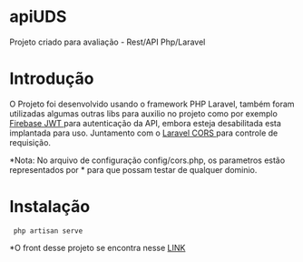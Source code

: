 # apiUDS
Projeto criado para avaliação - Rest/API Php/Laravel


# Introdução
 O Projeto foi desenvolvido usando o framework PHP Laravel, também foram utilizadas algumas outras libs para auxilio no projeto
 como por exemplo <a href="https://github.com/firebase/php-jwt" target="_blank" > Firebase JWT </a> para autenticação da API,
 embora esteja desabilitada esta implantada para uso. Juntamento com o <a href="https://github.com/barryvdh/laravel-cors" target="_blank"> Laravel CORS </a>
 para controle de requisição. 
 
 *Nota: No arquivo de configuração config/cors.php, os parametros estão representados por * para que possam testar de qualquer dominio. 
 
 
 # Instalação 
 <code> php artisan serve </code> <br />
 
 *O front desse projeto se encontra nesse <a href="https://github.com/carlao14/frontUDS" target="_blank" > LINK </a> 
